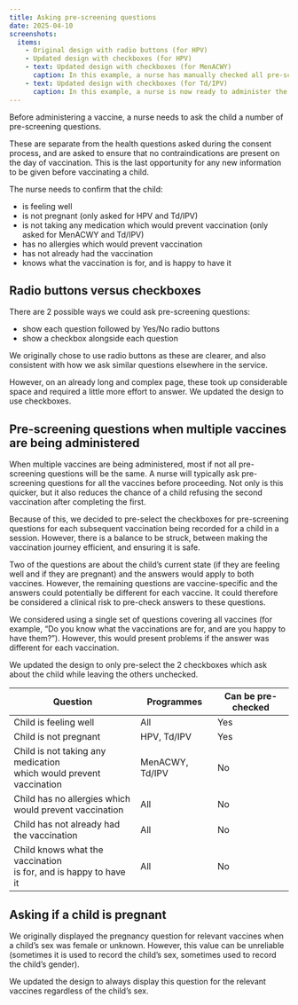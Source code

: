 ```yaml
---
title: Asking pre-screening questions
date: 2025-04-10
screenshots:
  items:
    - Original design with radio buttons (for HPV)
    - Updated design with checkboxes (for HPV)
    - text: Updated design with checkboxes (for MenACWY)
      caption: In this example, a nurse has manually checked all pre-screening questions prior to administering the first vaccination in the session.
    - text: Updated design with checkboxes (for Td/IPV)
      caption: In this example, a nurse is now ready to administer the second vaccination. The first question appears pre-selected because it was checked for the previous MenACWY vaccination.
---
```


Before administering a vaccine, a nurse needs to ask the child a number of pre-screening questions.

These are separate from the health questions asked during the consent process, and are asked to ensure that no contraindications are present on the day of vaccination. This is the last opportunity for any new information to be given before vaccinating a child.

The nurse needs to confirm that the child:

- is feeling well
- is not pregnant (only asked for HPV and Td/IPV)
- is not taking any medication which would prevent vaccination (only asked for MenACWY and Td/IPV)
- has no allergies which would prevent vaccination
- has not already had the vaccination
- knows what the vaccination is for, and is happy to have it

## Radio buttons versus checkboxes

There are 2 possible ways we could ask pre-screening questions:

- show each question followed by Yes/No radio buttons
- show a checkbox alongside each question

We originally chose to use radio buttons as these are clearer, and also consistent with how we ask similar questions elsewhere in the service.

However, on an already long and complex page, these took up considerable space and required a little more effort to answer. We updated the design to use checkboxes.

## Pre-screening questions when multiple vaccines are being administered

When multiple vaccines are being administered, most if not all pre-screening questions will be the same. A nurse will typically ask pre-screening questions for all the vaccines before proceeding. Not only is this quicker, but it also reduces the chance of a child refusing the second vaccination after completing the first.

Because of this, we decided to pre-select the checkboxes for pre-screening questions for each subsequent vaccination being recorded for a child in a session. However, there is a balance to be struck, between making the vaccination journey efficient, and ensuring it is safe.

Two of the questions are about the child’s current state (if they are feeling well and if they are pregnant) and the answers would apply to both vaccines. However, the remaining questions are vaccine-specific and the answers could potentially be different for each vaccine. It could therefore be considered a clinical risk to pre-check answers to these questions.

We considered using a single set of questions covering all vaccines (for example, “Do you know what the vaccinations are for, and are you happy to have them?”). However, this would present problems if the answer was different for each vaccination.

We updated the design to only pre-select the 2 checkboxes which ask about the child while leaving the others unchecked.

| Question                                                              | Programmes      | Can be pre-checked |
| --------------------------------------------------------------------- | --------------- | ------------------ |
| Child is feeling well                                                 | All             | Yes                |
| Child is not pregnant                                                 | HPV, Td/IPV     | Yes                |
| Child is not taking any medication<br>which would prevent vaccination | MenACWY, Td/IPV | No                 |
| Child has no allergies which<br>would prevent vaccination             | All             | No                 |
| Child has not already had the vaccination                             | All             | No                 |
| Child knows what the vaccination<br>is for, and is happy to have it   | All             | No                 |

## Asking if a child is pregnant

We originally displayed the pregnancy question for relevant vaccines when a child’s sex was female or unknown. However, this value can be unreliable (sometimes it is used to record the child’s sex, sometimes used to record the child’s gender).

We updated the design to always display this question for the relevant vaccines regardless of the child’s sex.
